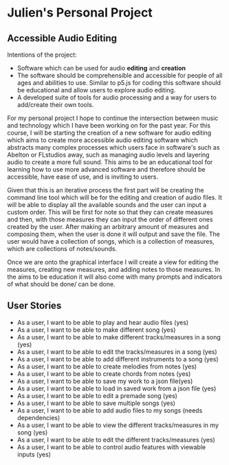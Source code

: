# Julien's Personal Project

## Accessible Audio Editing

Intentions of the project:
- Software which can be used for audio **editing** and **creation**
- The software should be comprehensible and accessible for people of all ages and abilities to use. Similar to p5.js 
for coding this software should be educational and allow users to explore audio editing. 
- A developed suite of tools for audio processing and a way for users to add/create their own tools.



For my personal project I hope to continue the intersection between music and technology
which I have been working on for the past year. For this course, I will be starting the creation
of a new software for audio editing which aims to create more accessible audio editing software
which abstracts many complex processes which users face in software's such as Abelton or FLstudios away, 
such as managing audio levels and layering audio to create a more full sound. This aims to be an educational tool
for learning how to use more advanced software and therefore should be accessible, have ease of use, and is inviting
to users. 

Given that this is an iterative process the first part will be creating the command
line tool which will be for the editing and creation of audio files. It will be able to display all
the available sounds and the user can input a custom order. This will be first for note so that they can create
measures and then, with those measures they can input the order of different ones created by the user. After making an
arbitrary amount of measures and composing them, when the user is done it will output and save the file. 
The user would have a collection of songs, which is a collection of measures, which are collections of notes/sounds. 

Once we are onto the graphical interface I will create a view for editing the measures, creating new measures, and 
adding notes to those measures. In the aims to be education it will also come with many prompts
and indicators of what should be done/ can be done. 

## User Stories
- As a user, I want to be able to play and hear audio files (yes)
- As a user, I want to be able to make different song (yes)
- As a user, I want to be able to make different tracks/measures in a song (yes)
- As a user, I want to be able to edit the tracks/measures in a song (yes)
- As a user, I want to be able to add different instruments to a song (yes)
- As a user, I want to be able to create melodies from notes (yes)
- As a user, I want to be able to create chords from notes (yes)
- As a user, I want to be able to save my work to a json file(yes)
- As a user, I want to be able to load in saved work from a json file (yes)
- As a user, I want to be able to edit a premade song (yes)
- As a user, I want to be able to save multiple songs (yes)
- As a user, I want to be able to add audio files to my songs (needs dependencies)
- As a user, I want to be able to view the different tracks/measures in my song (yes)
- As a user, I want to be able to edit the different tracks/measures (yes)
- As a user, I want to be able to control audio features with viewable inputs (yes)


